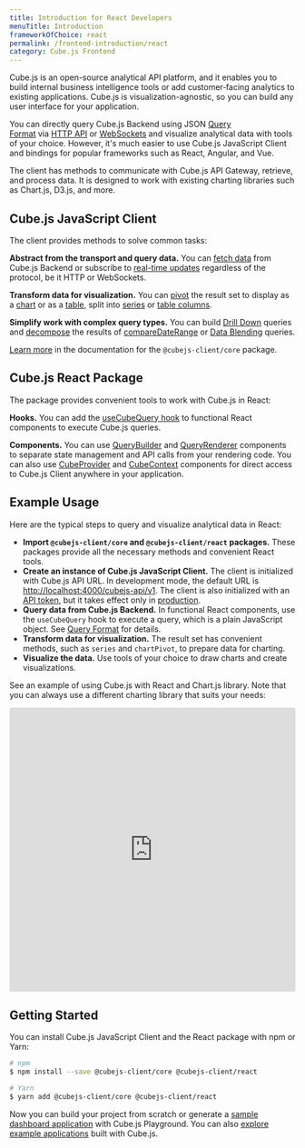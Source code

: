 ```yaml
---
title: Introduction for React Developers
menuTitle: Introduction
frameworkOfChoice: react
permalink: /frontend-introduction/react
category: Cube.js Frontend
---
```


Cube.js is an open-source analytical API platform, and it enables you to build
internal business intelligence tools or add customer‑facing analytics to
existing applications. Cube.js is visualization-agnostic, so you can build any
user interface for your application.

You can directly query Cube.js Backend using
JSON [Query Format](https://cube.dev/docs/query-format) via [HTTP API](https://cube.dev/docs/rest-api)
or [WebSockets](https://cube.dev/docs/real-time-data-fetch#web-sockets) and
visualize analytical data with tools of your choice. However, it's much easier
to use Cube.js JavaScript Client and bindings for popular frameworks such as
React, Angular, and Vue.

The client has methods to communicate with Cube.js API Gateway, retrieve, and
process data. It is designed to work with existing charting libraries such as
Chart.js, D3.js, and more.

## Cube.js JavaScript Client

The client provides methods to solve common tasks:

**Abstract from the transport and query data.** You can
[fetch data](https://cube.dev/docs/@cubejs-client-core#cubejs-api-load) from
Cube.js Backend or subscribe to
[real-time updates](https://cube.dev/docs/real-time-data-fetch) regardless of
the protocol, be it HTTP or WebSockets.

**Transform data for visualization.** You can
[pivot](https://cube.dev/docs/@cubejs-client-core#result-set-pivot) the result
set to display as a
[chart](https://cube.dev/docs/@cubejs-client-core#result-set-chart-pivot) or as
a [table](https://cube.dev/docs/@cubejs-client-core#result-set-table-pivot),
split into [series](https://cube.dev/docs/@cubejs-client-core#result-set-series)
or
[table columns](https://cube.dev/docs/@cubejs-client-core#result-set-table-columns).

**Simplify work with complex query types.** You can build
[Drill Down](https://cube.dev/docs/@cubejs-client-core#result-set-drill-down)
queries and
[decompose](https://cube.dev/docs/@cubejs-client-core#result-set-decompose) the
results of
[compareDateRange](https://cube.dev/docs/query-format#time-dimensions-format) or
[Data Blending](https://cube.dev/docs/schema/advanced/data-blending) queries.

[Learn more](https://cube.dev/docs/@cubejs-client-core) in the documentation for
the `@cubejs-client/core` package.

## Cube.js React Package

The package provides convenient tools to work with Cube.js in React:

**Hooks.** You can add the
[useCubeQuery hook](https://cube.dev/docs/@cubejs-client-react#use-cube-query)
to functional React components to execute Cube.js queries.

**Components.** You can use
[QueryBuilder](https://cube.dev/docs/@cubejs-client-react#query-builder) and
[QueryRenderer](https://cube.dev/docs/@cubejs-client-react#query-renderer)
components to separate state management and API calls from your rendering code.
You can also use
[CubeProvider](https://cube.dev/docs/@cubejs-client-react#cube-provider) and
[CubeContext](https://cube.dev/docs/@cubejs-client-react#cube-context)
components for direct access to Cube.js Client anywhere in your application.

## Example Usage

Here are the typical steps to query and visualize analytical data in React:

- **Import `@cubejs-client/core` and `@cubejs-client/react` packages.** These
  packages provide all the necessary methods and convenient React tools.
- **Create an instance of Cube.js JavaScript Client.** The client is initialized
  with Cube.js API URL. In development mode, the default URL is
  [http://localhost:4000/cubejs-api/v1](http://localhost:4000/cubejs-api/v1).
  The client is also initialized with an
  [API token](https://cube.dev/docs/security), but it takes effect only in
  [production](https://cube.dev/docs/deployment#production-mode).
- **Query data from Cube.js Backend.** In functional React components, use the
  `useCubeQuery` hook to execute a query, which is a plain JavaScript object.
  See [Query Format](https://cube.dev/docs/query-format) for details.
- **Transform data for visualization.** The result set has convenient methods,
  such as `series` and `chartPivot`, to prepare data for charting.
- **Visualize the data.** Use tools of your choice to draw charts and create
  visualizations.

See an example of using Cube.js with React and Chart.js library. Note that you
can always use a different charting library that suits your needs:

<iframe src="https://codesandbox.io/embed/cubejs-react-client-5y9s1?fontsize=14&hidenavigation=1&theme=dark&view=preview" style="width:100%; height:500px; border:0; border-radius: 4px; overflow:hidden;" sandbox="allow-modals allow-forms allow-popups allow-scripts allow-same-origin"></iframe>

## Getting Started

You can install Cube.js JavaScript Client and the React package with npm or
Yarn:

```bash
# npm
$ npm install --save @cubejs-client/core @cubejs-client/react

# Yarn
$ yarn add @cubejs-client/core @cubejs-client/react
```

Now you can build your project from scratch or generate a
[sample dashboard application](https://cube.dev/docs/dashboard-app/) with
Cube.js Playground. You can also
[explore example applications](https://cube.dev/docs/examples) built with
Cube.js.
